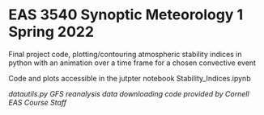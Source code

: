 # EAS 3540 Synoptic Meteorology 1 Spring 2022

Final project code, plotting/contouring atmospheric stability indices in python with an animation over a time frame for a chosen convective event 

Code and plots accessible in the jutpter notebook Stability_Indices.ipynb

*datautils.py GFS reanalysis data downloading code provided by Cornell EAS Course Staff*
